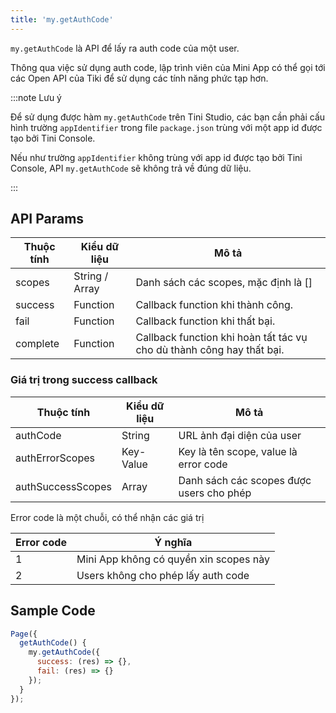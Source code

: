 ```yaml
---
title: 'my.getAuthCode'
---
```


`my.getAuthCode` là API để lấy ra auth code của một user.

Thông qua việc sử dụng auth code, lập trình viên của Mini App có thể gọi tới các Open API của Tiki để
sử dụng các tính năng phức tạp hơn.

:::note Lưu ý

Để sử dụng được hàm `my.getAuthCode` trên Tini Studio, các bạn cần phải cấu hình trường `appIdentifier` trong
file `package.json` trùng với một app id được tạo bởi Tini Console.

Nếu như trường `appIdentifier` không trùng với app id được tạo bởi Tini Console, API `my.getAuthCode` sẽ không trả về đúng dữ liệu.

:::

## API Params

| Thuộc tính | Kiểu dữ liệu           |  Mô tả                                                            |
| ---------- | -------------- |  --------------------------------------------------------------------- |
| scopes     | String / Array | Danh sách các scopes, mặc định là []                                  |
| success    | Function       | Callback function khi thành công.                                     |
| fail       | Function       | Callback function khi thất bại.                                       |
| complete   | Function       | Callback function khi hoàn tất tác vụ cho dù thành công hay thất bại. |

### Giá trị trong success callback

| Thuộc tính       | Kiểu dữ liệu   | Mô tả                               |
| ----------------- | --------- | ---------------------------------------- |
| authCode          | String    | URL ảnh đại diện của user                |
| authErrorScopes   | Key-Value | Key là tên scope, value là error code    |
| authSuccessScopes | Array     | Danh sách các scopes được users cho phép |

Error code là một chuỗi, có thể nhận các giá trị

| Error code | Ý nghĩa                                |
| ---------- | -------------------------------------- |
| 1          | Mini App không có quyền xin scopes này |
| 2          | Users không cho phép lấy auth code     |

## Sample Code

```js
Page({
  getAuthCode() {
    my.getAuthCode({
      success: (res) => {},
      fail: (res) => {}
    });
  }
});
```


